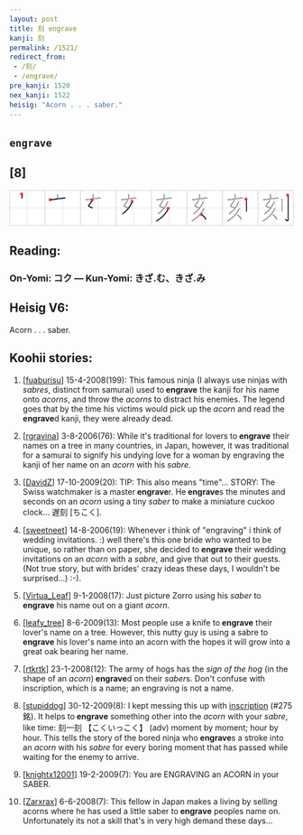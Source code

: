 ```yaml
---
layout: post
title: 刻 engrave
kanji: 刻
permalink: /1521/
redirect_from:
 - /刻/
 - /engrave/
pre_kanji: 1520
nex_kanji: 1522
heisig: "Acorn . . . saber."
---
```


## `engrave`

## [8]

<div class="stroke"><img src="../images/E588BB.png" /></div>

## Reading:

### On-Yomi: コク &mdash; Kun-Yomi: きざ.む、きざ.み

## Heisig V6:

Acorn . . . saber.

## Koohii stories:

1) [<a href="http://kanji.koohii.com/profile/fuaburisu">fuaburisu</a>] 15-4-2008(199): This famous ninja (I always use ninjas with <em>sabres</em>, distinct from samurai) used to<strong> engrave</strong> the kanji for his name onto <em>acorns</em>, and throw the <em>acorns</em> to distract his enemies. The legend goes that by the time his victims would pick up the <em>acorn</em> and read the<strong> engrave</strong>d kanji, they were already dead.

2) [<a href="http://kanji.koohii.com/profile/rgravina">rgravina</a>] 3-8-2006(76): While it&#039;s traditional for lovers to<strong> engrave</strong> their names on a tree in many countries, in Japan, however, it was traditional for a samurai to signify his undying love for a woman by engraving the kanji of her name on an <em>acorn</em> with his <em>sabre</em>.

3) [<a href="http://kanji.koohii.com/profile/DavidZ">DavidZ</a>] 17-10-2009(20): TIP: This also means &quot;time&quot;... STORY: The Swiss watchmaker is a master<strong> engrave</strong>r. He<strong> engrave</strong>s the minutes and seconds on an <em>acorn</em> using a tiny <em>saber</em> to make a miniature cuckoo clock... 遅刻 [ちこく].

4) [<a href="http://kanji.koohii.com/profile/sweetneet">sweetneet</a>] 14-8-2006(19): Whenever i think of &quot;engraving&quot; i think of wedding invitations. :) well there&#039;s this one bride who wanted to be unique, so rather than on paper, she decided to<strong> engrave</strong> their wedding invitations on an <em>acorn</em> with a <em>sabre</em>, and give that out to their guests. (Not true story, but with brides&#039; crazy ideas these days, I wouldn&#039;t be surprised...) :-).

5) [<a href="http://kanji.koohii.com/profile/Virtua_Leaf">Virtua_Leaf</a>] 9-1-2008(17): Just picture Zorro using his <em>saber</em> to<strong> engrave</strong> his name out on a giant <em>acorn</em>.

6) [<a href="http://kanji.koohii.com/profile/leafy_tree">leafy_tree</a>] 8-6-2009(13): Most people use a knife to<strong> engrave</strong> their lover&#039;s name on a tree. However, this nutty guy is using a sabre to<strong> engrave</strong> his lover&#039;s name into an acorn with the hopes it will grow into a great oak bearing her name.

7) [<a href="http://kanji.koohii.com/profile/rtkrtk">rtkrtk</a>] 23-1-2008(12): The army of hogs has the <em>sign of the hog</em> (in the shape of an <em>acorn</em>)<strong> engrave</strong>d on their <em>saber</em>s. Don&#039;t confuse with inscription, which is a name; an engraving is not a name.

8) [<a href="http://kanji.koohii.com/profile/stupiddog">stupiddog</a>] 30-12-2009(8): I kept messing this up with <a href="../275">inscription</a> (#275 銘). It helps to<strong> engrave</strong> something other into the <em>acorn</em> with your <em>sabre</em>, like time: 刻一刻 【こくいっこく】 (adv) moment by moment; hour by hour. This tells the story of the bored ninja who<strong> engrave</strong>s a stroke into an <em>acorn</em> with his <em>sabre</em> for every boring moment that has passed while waiting for the enemy to arrive.

9) [<a href="http://kanji.koohii.com/profile/knightx12001">knightx12001</a>] 19-2-2009(7): You are ENGRAVING an ACORN in your SABER.

10) [<a href="http://kanji.koohii.com/profile/Zarxrax">Zarxrax</a>] 6-6-2008(7): This fellow in Japan makes a living by selling acorns where he has used a little saber to<strong> engrave</strong> peoples name on. Unfortunately its not a skill that&#039;s in very high demand these days...
